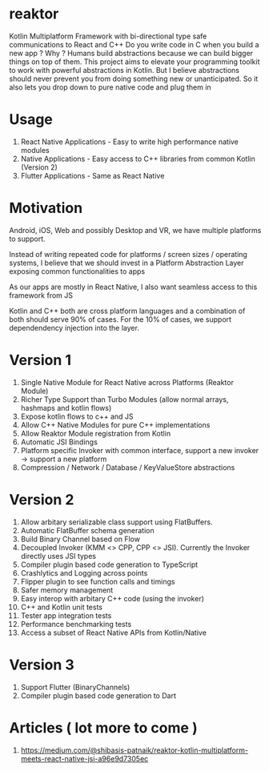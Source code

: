 # reaktor
Kotlin Multiplatform Framework with bi-directional type safe communications to React and C++
Do you write code in C when you build a new app ? Why ? 
Humans build abstractions because we can build bigger things on top of them. 
This project aims to elevate your programming toolkit to work with powerful abstractions in Kotlin. 
But I believe abstractions should never prevent you from doing something new or unanticipated. 
So it also lets you drop down to pure native code and plug them in

# Usage
1. React Native Applications - Easy to write high performance native modules
2. Native Applications - Easy access to C++ libraries from common Kotlin (Version 2)
3. Flutter Applications - Same as React Native 

# Motivation
Android, iOS, Web and possibly Desktop and VR, we have multiple platforms to support.

Instead of writing repeated code for platforms / screen sizes / operating systems, 
I believe that we should invest in a Platform Abstraction Layer exposing common functionalities to apps

As our apps are mostly in React Native, I also want seamless access to this framework from JS

Kotlin and C++ both are cross platform languages and a combination of both should serve 90% of cases. 
For the 10% of cases, we support dependendency injection into the layer.

# Version 1
1. Single Native Module for React Native across Platforms (Reaktor Module)
2. Richer Type Support than Turbo Modules (allow normal arrays, hashmaps and kotlin flows)
3. Expose kotlin flows to c++ and JS
4. Allow C++ Native Modules for pure C++ implementations
5. Allow Reaktor Module registration from Kotlin
6. Automatic JSI Bindings
7. Platform specific Invoker with common interface, support a new invoker -> support a new platform
8. Compression / Network / Database / KeyValueStore abstractions

# Version 2
1. Allow arbitary serializable class support using FlatBuffers.
2. Automatic FlatBuffer schema generation
3. Build Binary Channel based on Flow<ByteBuffer>
4. Decoupled Invoker (KMM <> CPP, CPP <> JSI). Currently the Invoker directly uses JSI types
6. Compiler plugin based code generation to TypeScript
7. Crashlytics and Logging across points
8. Flipper plugin to see function calls and timings
9. Safer memory management
10. Easy interop with arbitary C++ code (using the invoker)
11. C++ and Kotlin unit tests
12. Tester app integration tests
13. Performance benchmarking tests
14. Access a subset of React Native APIs from Kotlin/Native

# Version 3
1. Support Flutter (BinaryChannels)
2. Compiler plugin based code generation to Dart
    

# Articles ( lot more to come )
1. https://medium.com/@shibasis-patnaik/reaktor-kotlin-multiplatform-meets-react-native-jsi-a96e9d7305ec

